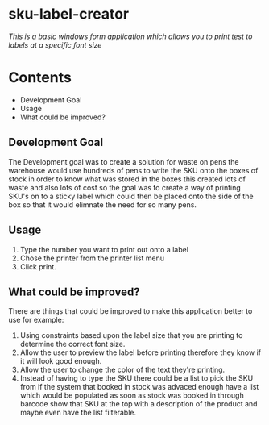 # sku-label-creator
  *This is a basic windows form application which allows you to print test to labels at a specific font size*
# Contents
  * Development Goal
  * Usage
  * What could be improved?

## Development Goal
The Development goal was to create a solution for waste on pens the warehouse would use hundreds of pens to write the SKU onto the boxes of stock in order to know what was stored in the boxes this created lots of waste and also lots of cost so the goal was to create a way of printing SKU's on to a sticky label which could then be placed onto the side of the box so that it would elimnate the need for so many pens.
  
## Usage  
   1. Type the number you want to print out onto a label
   2. Chose the printer from the printer list menu
   3. Click print. 
## What could be improved?
There are things that could be improved to make this application better to use for example:
1. Using constraints based upon the label size that you are printing to determine the correct font size.
2. Allow the user to preview the label before printing therefore they know if it will look good enough.
3. Allow the user to change the color of the text they're printing.
4. Instead of having to type the SKU there could be a list to pick the SKU from if the system that booked in stock was advaced enough have a list which would be populated as soon as stock was booked in through barcode show that SKU at the top with a description of the product and maybe even have the list filterable.


